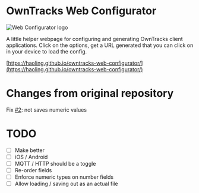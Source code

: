 # OwnTracks Web Configurator

![Web Configurator logo](assets/owntracksconfigurator-128.png)

A little helper webpage for configuring and generating OwnTracks client applications. Click on the options, get a URL generated that you can click on in your device to load the config.

[https://haoling.github.io/owntracks-web-configurator/](https://haoling.github.io/owntracks-web-configurator/)

# Changes from original repository
Fix [#2](https://github.com/owntracks/web-configurator/issues/2): not saves numeric values

# TODO

* [ ] Make better
* [ ] iOS / Android
* [ ] MQTT / HTTP should be a toggle
* [ ] Re-order fields
* [ ] Enforce numeric types on number fields
* [ ] Allow loading / saving out as an actual file
